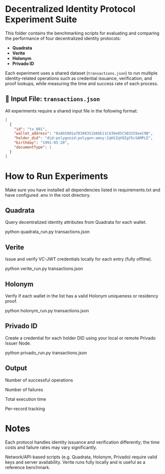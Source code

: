 # Decentralized Identity Protocol Experiment Suite

This folder contains the benchmarking scripts for evaluating and comparing the performance of four decentralized identity protocols:

- **Quadrata**
- **Verite**
- **Holonym**
- **Privado ID**

Each experiment uses a shared dataset (`transactions.json`) to run multiple identity-related operations such as credential issuance, verification, and proof lookups, while measuring the time and success rate of each process.


## 📂 Input File: `transactions.json`

All experiments require a shared input file in the following format:

```json
[
  {
    "id": "tx_001",
    "wallet_address": "0xAb5801a7D398351b8bE11C439e05C5B3259aeC9B",
    "holder_did": "did:polygonid:polygon:amoy:2qH1ZqV8ZgY5cSAMPLE",
    "birthday": "1991-05-20",
    "documentType": 1
  }
]
```

# How to Run Experiments
Make sure you have installed all dependencies listed in requirements.txt and have configured .env in the root directory.

## Quadrata
Query decentralized identity attributes from Quadrata for each wallet.

python quadrata_run.py transactions.json

## Verite
Issue and verify VC-JWT credentials locally for each entry (fully offline).


python verite_run.py transactions.json

## Holonym
Verify if each wallet in the list has a valid Holonym uniqueness or residency proof.

python holonym_run.py transactions.json

## Privado ID
Create a credential for each holder DID using your local or remote Privado Issuer Node.

python privado_run.py transactions.json

## Output

Number of successful operations

Number of failures

Total execution time

Per-record tracking

# Notes
Each protocol handles identity issuance and verification differently; 
the time costs and failure rates may vary significantly.

Network/API-based scripts (e.g. Quadrata, Holonym, Privado) require valid keys and server availability.
Verite runs fully locally and is useful as a reference benchmark.

